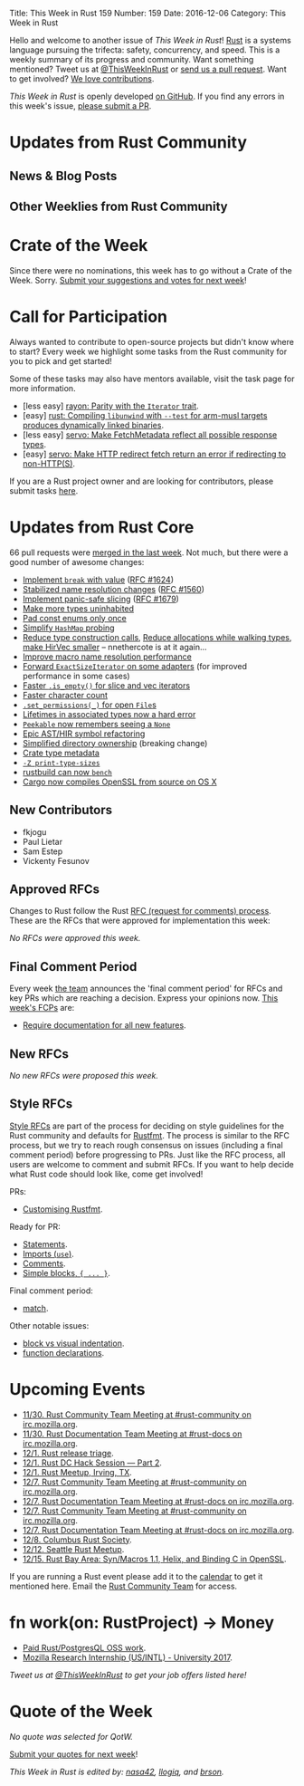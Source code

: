 Title: This Week in Rust 159
Number: 159
Date: 2016-12-06
Category: This Week in Rust

Hello and welcome to another issue of *This Week in Rust*!
[Rust](http://rust-lang.org) is a systems language pursuing the trifecta: safety, concurrency, and speed.
This is a weekly summary of its progress and community.
Want something mentioned? Tweet us at [@ThisWeekInRust](https://twitter.com/ThisWeekInRust) or [send us a pull request](https://github.com/cmr/this-week-in-rust).
Want to get involved? [We love contributions](https://github.com/rust-lang/rust/blob/master/CONTRIBUTING.md).

*This Week in Rust* is openly developed [on GitHub](https://github.com/cmr/this-week-in-rust).
If you find any errors in this week's issue, [please submit a PR](https://github.com/cmr/this-week-in-rust/pulls).


# Updates from Rust Community

## News & Blog Posts

## Other Weeklies from Rust Community

# Crate of the Week

Since there were no nominations, this week has to go without a Crate of the Week. Sorry. [Submit your suggestions and votes for next week][submit_crate]!

[submit_crate]: https://users.rust-lang.org/t/crate-of-the-week/2704

# Call for Participation

Always wanted to contribute to open-source projects but didn't know where to start?
Every week we highlight some tasks from the Rust community for you to pick and get started!

Some of these tasks may also have mentors available, visit the task page for more information.

* [less easy] [rayon: Parity with the `Iterator` trait](https://github.com/nikomatsakis/rayon/milestone/2).
* [easy] [rust: Compiling `libunwind` with `--test` for arm-musl targets produces dynamically linked binaries](https://github.com/rust-lang/rust/issues/37811).
* [less easy] [servo: Make FetchMetadata reflect all possible response types](https://github.com/servo/servo/issues/14068).
* [easy] [servo: Make HTTP redirect fetch return an error if redirecting to non-HTTP(S)](https://github.com/servo/servo/issues/14069).

If you are a Rust project owner and are looking for contributors, please submit tasks [here][guidelines].

[guidelines]: https://users.rust-lang.org/t/twir-call-for-participation/4821

# Updates from Rust Core

66 pull requests were [merged in the last week][merged]. Not much, but there were a good number of awesome changes:

[merged]: https://github.com/issues?q=is%3Apr+org%3Arust-lang+is%3Amerged+merged%3A2016-11-21..2016-11-28

* [Implement `break` with value](https://github.com/rust-lang/rust/pull/37487) ([RFC #1624](https://github.com/rust-lang/rfcs/blob/master/text/1624-loop-break-value.md))
* [Stabilized name resolution changes](https://github.com/rust-lang/rust/pull/37127) ([RFC #1560](https://github.com/rust-lang/rfcs/blob/master/text/1560-name-resolution.md))
* [Implement panic-safe slicing](https://github.com/rust-lang/rust/pull/36340) ([RFC #1679](https://github.com/rust-lang/rfcs/blob/master/text/1679-panic-safe-slicing.md))
* [Make more types uninhabited](https://github.com/rust-lang/rust/pull/36449)
* [Pad const enums only once](https://github.com/rust-lang/rust/pull/38023)
* [Simplify `HashMap` probing](https://github.com/rust-lang/rust/pull/38022)
* [Reduce type construction calls](https://github.com/rust-lang/rust/pull/37979), [Reduce allocations while walking types](https://github.com/rust-lang/rust/pull/37760),
  [make HirVec smaller](https://github.com/rust-lang/rust/pull/37642) – nnethercote is at it again…
* [Improve macro name resolution performance](https://github.com/rust-lang/rust/pull/37951)
* [Forward `ExactSizeIterator` on some adapters](https://github.com/rust-lang/rust/pull/37944) (for improved performance in some cases)
* [Faster `.is_empty()` for slice and vec iterators](https://github.com/rust-lang/rust/pull/37943)
* [Faster character count](https://github.com/rust-lang/rust/pull/37888)
* [`.set_permissions(_)` for open `File`s](https://github.com/rust-lang/rust/pull/37886)
* [Lifetimes in associated types now a hard error](https://github.com/rust-lang/rust/pull/37843)
* [`Peekable` now remembers seeing a `None`](https://github.com/rust-lang/rust/pull/37834)
* [Epic AST/HIR symbol refactoring](https://github.com/rust-lang/rust/pull/37824)
* [Simplified directory ownership](https://github.com/rust-lang/rust/pull/37602) (breaking change)
* [Crate type metadata](https://github.com/rust-lang/rust/pull/37681)
* [`-Z print-type-sizes`](https://github.com/rust-lang/rust/pull/37770)
* [rustbuild can now `bench`](https://github.com/rust-lang/rust/pull/38008)
* [Cargo now compiles OpenSSL from source on OS X](https://github.com/rust-lang/cargo/pull/3332)


## New Contributors

* fkjogu
* Paul Lietar
* Sam Estep
* Vickenty Fesunov

## Approved RFCs

Changes to Rust follow the Rust [RFC (request for comments)
process](https://github.com/rust-lang/rfcs#rust-rfcs). These
are the RFCs that were approved for implementation this week:

*No RFCs were approved this week.*

## Final Comment Period

Every week [the team](https://www.rust-lang.org/team.html) announces the
'final comment period' for RFCs and key PRs which are reaching a
decision. Express your opinions now. [This week's FCPs][fcp] are:

[fcp]: https://github.com/rust-lang/rfcs/labels/final-comment-period

* [Require documentation for all new features](https://github.com/rust-lang/rfcs/pull/1636).

## New RFCs

*No new RFCs were proposed this week.*

## Style RFCs

[Style RFCs](https://github.com/rust-lang-nursery/fmt-rfcs) are part of the process for deciding on style guidelines for the Rust community and defaults for [Rustfmt](https://github.com/rust-lang-nursery/rustfmt). The process is similar to the RFC process, but we try to reach rough consensus on issues (including a final comment period) before progressing to PRs. Just like the RFC process, all users are welcome to comment and submit RFCs. If you want to help decide what Rust code should look like, come get involved!

PRs:

* [Customising Rustfmt](https://github.com/rust-lang-nursery/fmt-rfcs/pull/33).

Ready for PR:

* [Statements](https://github.com/rust-lang-nursery/fmt-rfcs/issues/11).
* [Imports (`use`)](https://github.com/rust-lang-nursery/fmt-rfcs/issues/24).
* [Comments](https://github.com/rust-lang-nursery/fmt-rfcs/issues/17).
* [Simple blocks, `{ ... }`](https://github.com/rust-lang-nursery/fmt-rfcs/issues/21).

Final comment period:

* [match](https://github.com/rust-lang-nursery/fmt-rfcs/issues/34).

Other notable issues:

* [block vs visual indentation](https://github.com/rust-lang-nursery/fmt-rfcs/issues/8).
* [function declarations](https://github.com/rust-lang-nursery/fmt-rfcs/issues/39).

# Upcoming Events

* [11/30. Rust Community Team Meeting at #rust-community on irc.mozilla.org](https://chat.mibbit.com/?server=irc.mozilla.org&channel=%23rust-community).
* [11/30. Rust Documentation Team Meeting at #rust-docs on irc.mozilla.org](https://chat.mibbit.com/?server=irc.mozilla.org&channel=%23rust-docs).
* [12/1. Rust release triage](https://internals.rust-lang.org/t/release-cycle-triage-proposal/3544).
* [12/1. Rust DC Hack Session — Part 2](https://www.meetup.com/RustDC/events/234593927/).
* [12/1. Rust Meetup, Irving, TX](https://twitter.com/Phrohdoh/status/803450464301944833).
* [12/7. Rust Community Team Meeting at #rust-community on irc.mozilla.org](https://chat.mibbit.com/?server=irc.mozilla.org&channel=%23rust-community).
* [12/7. Rust Documentation Team Meeting at #rust-docs on irc.mozilla.org](https://chat.mibbit.com/?server=irc.mozilla.org&channel=%23rust-docs).
* [12/7. Rust Community Team Meeting at #rust-community on irc.mozilla.org](https://chat.mibbit.com/?server=irc.mozilla.org&channel=%23rust-community).
* [12/7. Rust Documentation Team Meeting at #rust-docs on irc.mozilla.org](https://chat.mibbit.com/?server=irc.mozilla.org&channel=%23rust-docs).
* [12/8. Columbus Rust Society](https://www.meetup.com/columbus-rs/events/235498108/).
* [12/12. Seattle Rust Meetup](https://www.meetup.com/Seattle-Rust-Meetup/events/235157890/).
* [12/15. Rust Bay Area: Syn/Macros 1.1, Helix, and Binding C in OpenSSL](https://www.meetup.com/Rust-Bay-Area/events/235285192/).

If you are running a Rust event please add it to the [calendar] to get
it mentioned here. Email the [Rust Community Team][community] for access.

[calendar]: https://www.google.com/calendar/embed?src=apd9vmbc22egenmtu5l6c5jbfc%40group.calendar.google.com
[community]: mailto:community-team@rust-lang.org

# fn work(on: RustProject) -> Money

* [Paid Rust/PostgresQL OSS work](https://www.reddit.com/r/rust/comments/5f1q2f/paid_rustpostgresql_work/).
* [Mozilla Research Internship (US/INTL) - University 2017](https://careers.mozilla.org/position/gh/503816).

*Tweet us at [@ThisWeekInRust](https://twitter.com/ThisWeekInRust) to get your job offers listed here!*

# Quote of the Week

*No quote was selected for QotW.*

[Submit your quotes for next week][submit]!

[submit]: http://users.rust-lang.org/t/twir-quote-of-the-week/328

*This Week in Rust is edited by: [nasa42](https://github.com/nasa42), [llogiq](https://github.com/llogiq), and [brson](https://github.com/brson).*
